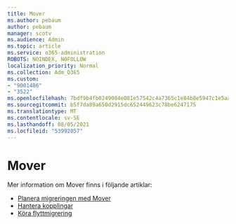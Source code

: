 ```yaml
---
title: Mover
ms.author: pebaum
author: pebaum
manager: scotv
ms.audience: Admin
ms.topic: article
ms.service: o365-administration
ROBOTS: NOINDEX, NOFOLLOW
localization_priority: Normal
ms.collection: Adm_O365
ms.custom:
- "9001486"
- "3522"
ms.openlocfilehash: 7bdf9b4fb0249084e081e57542c4a7365c1e84b8e5947c1e5aa90c3118f3930f
ms.sourcegitcommit: b5f7da89a650d2915dc652449623c78be6247175
ms.translationtype: MT
ms.contentlocale: sv-SE
ms.lasthandoff: 08/05/2021
ms.locfileid: "53992057"
---
```

# <a name="mover"></a>Mover

Mer information om Mover finns i följande artiklar:

- [Planera migreringen med Mover](https://docs.microsoft.com/sharepointmigration/mover-plan-migration)
- [Hantera kopplingar](https://docs.microsoft.com/sharepointmigration/mover-manage-connectors)
- [Köra flyttmigrering](https://docs.microsoft.com/sharepointmigration/mover-running-migration)
